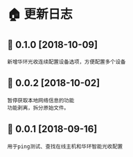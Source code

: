🏠 更新日志
====================

🐧 0.1.0 [2018-10-09]
--------------------

    新增华环光收连续配置设备选项，方便配置多个设备

🐧 0.0.2 [2018-10-02]
--------------------

    暂停获取本地网络信息的功能
    功能剥离，拆分原始文件。

🐧 0.0.1 [2018-09-16]
--------------------

    用于ping测试、查找在线主机和华环智能光收配置
